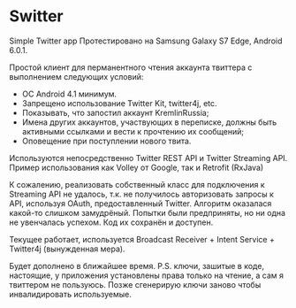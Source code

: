 # Switter
Simple Twitter app
Протестировано на Samsung Galaxy S7 Edge, Android 6.0.1.

Простой клиент для перманентного чтения аккаунта твиттера с выполнением следующих условий:
- ОС Android 4.1 минимум.
- Запрещено использование Twitter Kit, twitter4j, etc.
- Показывать, что запостил аккаунт KremlinRussia;
- Имена других аккаунтов, участвующих в переписке, должны быть активными ссылками и вести к прочтению их сообщений;
- Оповещение при поступлении нового твита.

Используются непосредственно Twitter REST API и Twitter Streaming API. 
Пример использования как Volley от Google, так и Retrofit (RxJava) 

К сожалению, реализовать собственный класс для подключения к Streaming API не удалось, т.к. не получилось авторизовать запросы к API, используя OAuth, предоставленный Twitter. Алгоритм оказалася какой-то слишком замудрёный. 
Попытки были предприняты, но ни одна не увенчалась успехом. Код их сохранён и доступен. 

Текущее работает, используется Broadcast Receiver + Intent Service + Twitter4j (вынужденная мера).

Будет дополнено в ближайшее время.
P.S. ключи, зашитые в коде, настоящие, у приложения установлены права только на чтение, а сам я твиттером не пользуюсь. 
Позже сгенерирую ключи заново чтобы инвалидировать используемые. 
